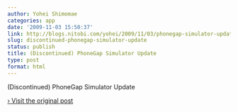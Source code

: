 ```yaml
---
author: Yohei Shimomae
categories: app
date: '2009-11-03 15:50:37'
link: http://blogs.nitobi.com/yohei/2009/11/03/phonegap-simulator-update/
slug: discontinued-phonegap-simulator-update
status: publish
title: (Discontinued) PhoneGap Simulator Update
type: post
format: html
---
```


(Discontinued) PhoneGap Simulator Update

[› Visit the original post](http://blogs.nitobi.com/yohei/2009/11/03/phonegap-simulator-update/)
